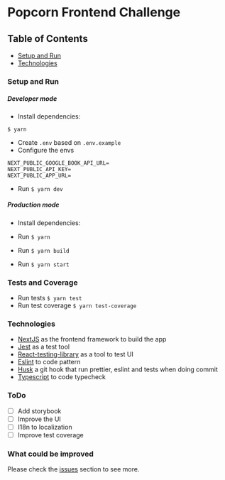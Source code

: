 # Popcorn Frontend Challenge

## Table of Contents

- [Setup and Run](#Setup-and-Run)
- [Technologies](#Technologies)

### Setup and Run

##### Developer mode

- Install dependencies:

```
$ yarn
```

- Create `.env` based on `.env.example`
- Configure the envs

```
NEXT_PUBLIC_GOOGLE_BOOK_API_URL=
NEXT_PUBLIC_API_KEY=
NEXT_PUBLIC_APP_URL=
```

- Run `$ yarn dev`

##### Production mode

- Install dependencies:

- Run `$ yarn`
- Run `$ yarn build`
- Run `$ yarn start`

### Tests and Coverage

- Run tests `$ yarn test`
- Run test coverage `$ yarn test-coverage`

### Technologies

- [NextJS](https://nextjs.org/) as the frontend framework to build the app
- [Jest](https://jestjs.io/) as a test tool
- [React-testing-library](https://testing-library.com/docs/react-testing-library/intro/) as a tool to test UI
- [Eslint](https://eslint.org/) to code pattern
- [Husk](https://github.com/typicode/husky) a git hook that run prettier, eslint and tests when doing commit
- [Typescript](https://www.typescriptlang.org/) to code typecheck

### ToDo
- [ ] Add storybook
- [ ] Improve the UI
- [ ] I18n to localization
- [ ] Improve test coverage

### What could be improved

Please check the [issues](https://github.com/Cleysonlb/popcorn-frontend-challenge/issues) section to see more.
